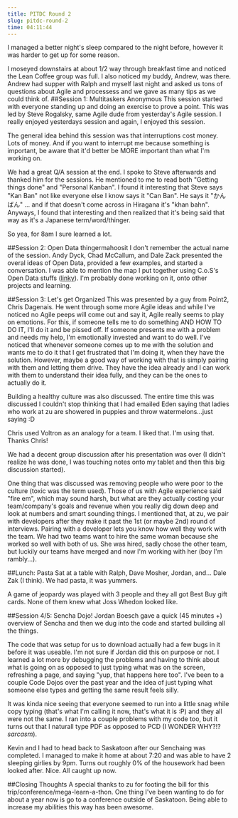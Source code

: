 ```yaml
---
title: PITDC Round 2
slug: pitdc-round-2
time: 04:11:44
---
```

I managed a better night's sleep compared to the night before, however it was harder to get up for some reason.

I moseyed downstairs at about 1/2 way through breakfast time and noticed the Lean Coffee group was full. I also noticed my buddy, Andrew, was there. Andrew had supper with Ralph and myself last night and asked us tons of questions about Agile and processess and we gave as many tips as we could think of.
##Session 1: Multitaskers Anonymous
This session started with everyone standing up and doing an exercise to prove a point. This was led by Steve Rogalsky, same Agile dude from yesterday's Agile session. I really enjoyed yesterdays session and again, I enjoyed this session.

The general idea behind this session was that interruptions cost money. Lots of money. And if you want to interrupt me because something is important, be aware that it'd better be MORE important than what I'm working on.

We had a great Q/A session at the end. I spoke to Steve afterwards and thanked him for the sessions. He mentioned to me to read both "Getting things done" and "Personal Kanban". I found it interesting that Steve says "Kan Ban" not like everyone else I know says it "Can Ban". He says it "かんばん" ... and if that doesn't come across in Hiragana it's "khan bahn". Anyways, I found that interesting and then realized that it's being said that way as it's a Japanese term/word/thinger.

So yea, for 8am I sure learned a lot.

##Session 2: Open Data thingermahoosit
I don't remember the actual name of the session. Andy Dyck, Chad McCallum, and Dale Zack presented the overal ideas of Open Data, provided a few examples, and started a conversation. I was able to mention the map I put together using C.o.S's Open Data stuffs (<a href="http://devonrw.github.com/2012SaskatoonElectionInteractiveMap/interactive-map.html">linky</a>). I'm probably done working on it, onto other projects and learning.

##Session 3: Let's get Organized
This was presented by a guy from Point2, Chris Dagenais. He went through some more Agile ideas and while I've noticed no Agile peeps will come out and say it, Agile really seems to play on emotions. For this, if someone tells me to do something AND HOW TO DO IT, I'll do it and be pissed off. If someone presents me with a problem and needs my help, I'm emotionally invested and want to do well. I've noticed that whenever someone comes up to me with the solution and wants me to do it that I get frustrated that I'm doing it, when they have the solution. However, maybe a good way of working with that is simply pairing with them and letting them drive. They have the idea already and I can work with them to understand their idea fully, and they can be the ones to actually do it.

Building a healthy culture was also discussed. The entire time this was discussed I couldn't stop thinking that I had emailed Eden saying that ladies who work at zu are showered in puppies and throw watermelons...just saying :D

Chris used Voltron as an analogy for a team. I liked that. I'm using that. Thanks Chris!

We had a decent group discussion after his presentation was over (I didn't realize he was done, I was touching notes onto my tablet and then this big discussion started).

One thing that was discussed was removing people who were poor to the culture (toxic was the term used). Those of us with Agile experience said "fire em", which may sound harsh, but what are they actually costing your team/company's goals and revenue when you really dig down deep and look at numbers and smart sounding things. I mentioned that, at zu, we pair with developers after they make it past the 1st (or maybe 2nd) round of interviews. Pairing with a developer lets you know how well they work with the team. We had two teams want to hire the same woman because she worked so well with both of us. She was hired, sadly chose the other team, but luckily our teams have merged and now I'm working with her (boy I'm rambly...).

##Lunch: Pasta
Sat at a table with Ralph, Dave Mosher, Jordan, and... Dale Zak (I think). We had pasta, it was yummers.

A game of jeopardy was played with 3 people and they all got Best Buy gift cards. None of them knew what Joss Whedon looked like.

##Session 4/5: Sencha Dojo!
Jordan Boesch gave a quick (45 minutes +) overview of Sencha and then we dug into the code and started building all the things.

The code that was setup for us to download actually had a few bugs in it before it was useable. I'm not sure if Jordan did this on purpose or not. I learned a lot more by debugging the problems and having to think about what is going on as opposed to just typing what was on the screen, refreshing a page, and saying "yup, that happens here too". I've been to a couple Code Dojos over the past year and the idea of just typing what someone else types and getting the same result feels silly.

It was kinda nice seeing that everyone seemed to run into a little snag while copy typing (that's what I'm calling it now, that's what it is :P) and they all were not the same. I ran into a couple problems with my code too, but it turns out that I naturall type PDF as opposed to PCD (I WONDER WHY?!? *sarcasm*).

Kevin and I had to head back to Saskatoon after our Senchaing was completed. I managed to make it home at about 7:20 and was able to have 2 sleeping girlies by 9pm. Turns out roughly 0% of the housework had been looked after. Nice. All caught up now.

##Closing Thoughts
A special thanks to zu for footing the bill for this trip/conference/mega-learn-a-thon. One thing I've been wanting to do for about a year now is go to a conference outside of Saskatoon. Being able to increase my abilities this way has been awesome.
